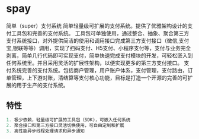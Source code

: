 # spay
简单（super）支付系统
简单轻量级可扩展的支付系统。提供了优雅架构设计的支付工具包和完善的支付系统。
工具包可单独使用，通过整合、抽象、聚合第三方支付系统接口，对外提供简洁的使用和调用接口完成第三方支付接口（微信,支付宝,银联等等）调用，实现了扫码支付、H5支付、小程序支付等，支付与业务完全剥离，简单几行代码即可实现支付，简单快速完成支付模块的开发，可轻松嵌入到任何系统里。并且采用灵活的扩展性架构，以便实现更多的第三方支付接口。
支付系统完善的支付系统。包括商户管理，用户账户体系，支付管理，支付路由，订单管理，上下游对账，清结算等支付核心功能，目标是打造一个开源的完善的可扩展的用于生产的支付系统。

## 特性
```java
1. 极少依赖，轻量级可扩展的工具包（SDK)，可嵌入任何系统
2. 聚合接口和第三方接口灵活切换使用，可自由定制和扩展
3. 高性能异步线程处理请求和异步通知

```
